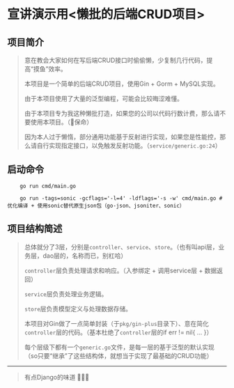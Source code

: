 # 宣讲演示用<懒批的后端CRUD项目>

## 项目简介
> 意在教会大家如何在写后端CRUD接口时偷偷懒，少复制几行代码，提高“摸鱼”效率。
> 
> 本项目是一个简单的后端CRUD项目，使用Gin + Gorm + MySQL实现。
> 
> 由于本项目使用了大量的泛型编程，可能会比较晦涩难懂。
> 
> 由于本项目专为我这种懒批打造，如果您的公司以代码行数计费，那么请不要使用本项目。（🐶保命）
> 
> 因为本人过于懒惰，部分通用功能基于反射进行实现，如果您是性能控，那么请自行实现指定接口，以免触发反射功能。（`service/generic.go:24`）


## 启动命令
```shell
    go run cmd/main.go 
```

```shell
    go run -tags=sonic -gcflags='-l=4' -ldflags='-s -w' cmd/main.go # 优化编译 + 使用sonic替代原生json包（go-json、jsoniter、sonic）
```

## 项目结构简述
> 总体就分了3层，分别是`controller`、`service`、`store`。（也有叫api层，业务层，dao层的，名称而已，别杠哈）
> 
> `controller`层负责处理请求和响应。（入参绑定 + 调用service层 + 数据返回）
> 
> `service`层负责处理业务逻辑。
> 
> `store`层负责模型定义与处理数据存储。
> 
> 本项目对Gin做了一点简单封装（于`pkg/gin-plus`目录下）、意在简化`controller`层的代码。（基本杜绝了`controller`层的if err != nil{ ... }）
> 
> 每个层级下都有一个`generic.go`文件，是每一层的基于泛型的默认实现（so只要“继承”了这些结构体，就想当于实现了最基础的CRUD功能）

---
> 有点Django的味道 🐶🐶🐶